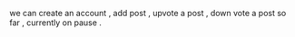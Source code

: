 we can create an account , add post , upvote a post , down vote a post so far , currently on pause .
